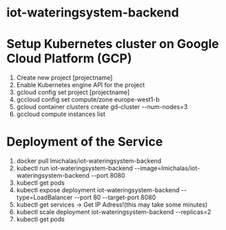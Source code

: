 # iot-wateringsystem-backend

# Setup Kubernetes cluster on Google Cloud Platform (GCP)

1. Create new project [projectname]
2. Enable Kubernetes engine API for the project
3. gcloud config set project [projectname]
4. gccloud config set compute/zone europe-west1-b
5. gcloud container clusters create gd-cluster --num-nodes=3
6. gccloud compute instances list

# Deployment of the Service

1. docker pull lmichalas/iot-wateringsystem-backend
2. kubectl run iot-wateringsystem-backend --image=lmichalas/iot-wateringsystem-backend --port 8080
3. kubectl get pods
4. kubectl expose deployment iot-wateringsystem-backend --type=LoadBalancer --port 80 --target-port 8080
5. kubectl get services -> Get IP Adress!(this may take some minutes)
6. kubectl scale deployment iot-wateringsystem-backend --replicas=2
7. kubectl get pods
